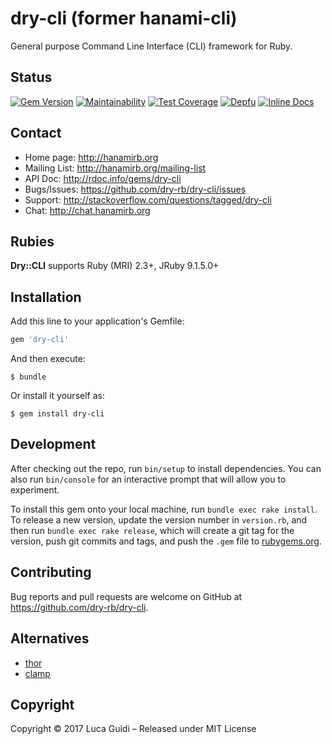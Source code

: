 # dry-cli (former hanami-cli)

General purpose Command Line Interface (CLI) framework for Ruby.

## Status

[![Gem Version](https://badge.fury.io/rb/hanami-cli.svg)](https://badge.fury.io/rb/hanami-cli)
[![Maintainability](https://api.codeclimate.com/v1/badges/bb83c42b0a9e6a088832/maintainability)](https://codeclimate.com/github/dry-rb/dry-cli/maintainability)
[![Test Coverage](https://api.codeclimate.com/v1/badges/bb83c42b0a9e6a088832/test_coverage)](https://codeclimate.com/github/dry-rb/dry-cli/test_coverage)
[![Depfu](https://badges.depfu.com/badges/2c1bc076f16c6b5508334c44b5800362/overview.svg)](https://depfu.com/github/hanami/cli?project=Bundler)
[![Inline Docs](http://inch-ci.org/github/hanami/cli.svg)](http://inch-ci.org/github/hanami/cli)

## Contact

* Home page: http://hanamirb.org
* Mailing List: http://hanamirb.org/mailing-list
* API Doc: http://rdoc.info/gems/dry-cli
* Bugs/Issues: https://github.com/dry-rb/dry-cli/issues
* Support: http://stackoverflow.com/questions/tagged/dry-cli
* Chat: http://chat.hanamirb.org

## Rubies

__Dry::CLI__ supports Ruby (MRI) 2.3+, JRuby 9.1.5.0+

## Installation

Add this line to your application's Gemfile:

```ruby
gem 'dry-cli'
```

And then execute:

    $ bundle

Or install it yourself as:

    $ gem install dry-cli


## Development

After checking out the repo, run `bin/setup` to install dependencies. You can also run `bin/console` for an interactive prompt that will allow you to experiment.

To install this gem onto your local machine, run `bundle exec rake install`. To release a new version, update the version number in `version.rb`, and then run `bundle exec rake release`, which will create a git tag for the version, push git commits and tags, and push the `.gem` file to [rubygems.org](https://rubygems.org).

## Contributing

Bug reports and pull requests are welcome on GitHub at https://github.com/dry-rb/dry-cli.

## Alternatives

  * [thor](http://whatisthor.com/)
  * [clamp](https://github.com/mdub/clamp)

## Copyright

Copyright © 2017 Luca Guidi – Released under MIT License
